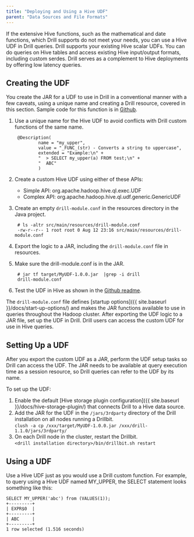 ```yaml
---
title: "Deploying and Using a Hive UDF"
parent: "Data Sources and File Formats"
---
```

If the extensive Hive functions, such as the mathematical and date functions, which Drill supports do not meet your needs, you can use a Hive UDF in Drill queries. Drill supports your existing Hive scalar UDFs. You can do queries on Hive tables and access existing Hive input/output formats, including custom serdes. Drill serves as a complement to Hive deployments by offering low latency queries.

## Creating the UDF
You create the JAR for a UDF to use in Drill in a conventional manner with a few caveats, using a unique name and creating a Drill resource, covered in this section. Sample code for this function is in [Github](https://github.com/viadea/HiveUDF).

1. Use a unique name for the Hive UDF to avoid conflicts with Drill custom functions of the same name.

        @Description(
                name = "my_upper",
                value = "_FUNC_(str) - Converts a string to uppercase",
                extended = "Example:\n" +
                "  > SELECT my_upper(a) FROM test;\n" +
                "  ABC"
                )

2. Create a custom Hive UDF using either of these APIs:  
   * Simple API: org.apache.hadoop.hive.ql.exec.UDF
   * Complex API: org.apache.hadoop.hive.ql.udf.generic.GenericUDF
3. Create an empty `drill-module.conf` in the resources directory in the Java project.  

        # ls -altr src/main/resources/drill-module.conf
        -rw-r--r-- 1 root root 0 Aug 12 23:16 src/main/resources/drill-module.conf

4. Export the logic to a JAR, including the `drill-module.conf` file in resources.

5. Make sure the drill-module.conf is in the JAR.

        # jar tf target/MyUDF-1.0.0.jar  |grep -i drill
        drill-module.conf

6. Test the UDF in Hive as shown in the [Github readme](https://github.com/viadea/HiveUDF#c-test-udf).

The `drill-module.conf` file defines [startup options]({{ site.baseurl }}/docs/start-up-options/) and makes the JAR functions available to use in queries throughout the Hadoop cluster. After exporting the UDF logic to a JAR file, set up the UDF in Drill. Drill users can access the custom UDF for use in Hive queries.

## Setting Up a UDF
After you export the custom UDF as a JAR, perform the UDF setup tasks so Drill can access the UDF. The JAR needs to be available at query execution time as a session resource, so Drill queries can refer to the UDF by its name.
 
To set up the UDF:

1. Enable the default [Hive storage plugin configuration]({{ site.baseurl }}/docs/hive-storage-plugin/) that connects Drill to a Hive data source.  
2. Add the JAR for the UDF in the `/jars/3rdparty` directory of the Drill installation on all nodes running a Drillbit.  
    `clush -a cp /xxx/target/MyUDF-1.0.0.jar /xxx/drill-1.1.0/jars/3rdparty/`  
3. On each Drill node in the cluster, restart the Drillbit.  
   `<drill installation directory>/bin/drillbit.sh restart`
 
## Using a UDF
Use a Hive UDF just as you would use a Drill custom function. For example, to query using a Hive UDF named MY_UPPER, the SELECT statement looks something like this:  
     
    SELECT MY_UPPER('abc') from (VALUES(1));
    +---------+
    | EXPR$0  |
    +---------+
    | ABC     |
    +---------+
    1 row selected (1.516 seconds)







